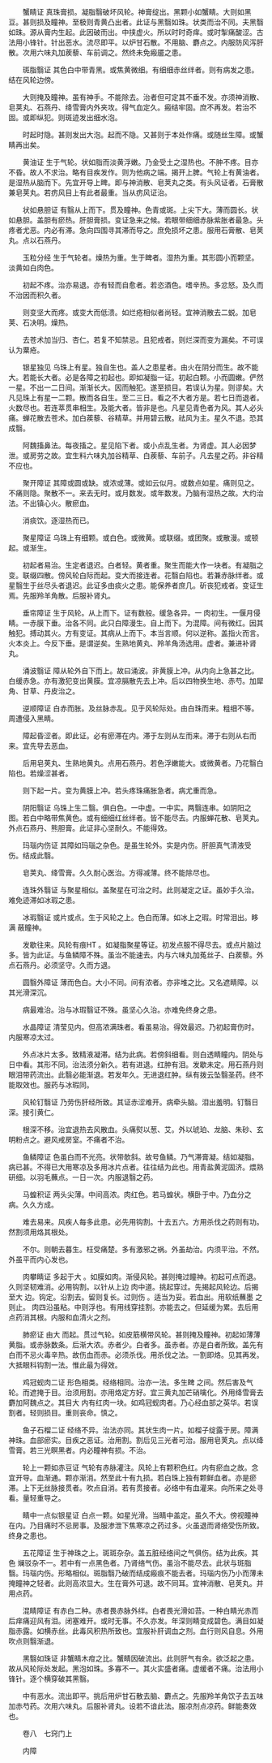 <!-- { "loadSidebar": true } -->
　　蟹睛证 真珠膏损。凝脂翳破坏风轮。神膏绽出。黑颗小如蟹睛。大则如黑豆。甚则损及瞳神。至极则青黄凸出者。此证与黑翳如珠。状类而治不同。夫黑翳如珠。源从膏内生起。此因破而出。中挟虚火。所以时时奇痒。或时掣痛酸涩。古法用小锋针。针出恶水。流尽即平。以炉甘石散。不用脑、麝点之。内服防风泻肝散。次用六味丸加蒺藜、车前调之。然终未免瘢靥之患。

　　斑脂翳证 其色白中带青黑。或焦黄微细。有细细赤丝绊者。则有病发之患。结在风轮边傍。

　　大则掩及瞳神。虽有神手。不能除去。治者但可定其不垂不发。亦须神消散、皂荚丸、石燕丹、绛雪膏内外夹攻。得气血定久。瘢结牢固。庶不再发。若治不固。或即纵犯。则斑迹发出细水泡。

　　时起时隐。甚则发出大泡。起而不隐。又甚则于本处作痛。或随丝生障。或蟹睛再出矣。

　　黄油证 生于气轮。状如脂而淡黄浮嫩。乃金受土之湿热也。不肿不疼。目亦不昏。故人不求治。略有目疾发作。则为他病之端。揭开上脾。气轮上有黄油者。是湿热从脑而下。先宜开导上睥。即与神消散、皂荚丸之类。有头风证者。石膏散兼皂荚丸。若疠风目上有此者最重。当从疠风证治。

　　状如悬胆证 有翳从上而下。贯及瞳神。色青或斑。上尖下大。薄而圆长。状如悬胆。盖胆有瘀热。肝胆膏损。变证急来之候。若眼带细细赤脉紫胀者最急。头疼者尤恶。内必有滞。急向四围寻其滞而导之。庶免损坏之患。服用石膏散、皂荚丸。点以石燕丹。

　　玉粒分经 生于气轮者。燥热为重。生于睥者。湿热为重。其形圆小而颗坚。淡黄如白肉色。

　　初起不疼。治亦易退。亦有轻而自愈者。若恣酒色。嗜辛热。多忿怒。及久而不治因而积久者。

　　则变坚大而疼。或变大而低溃。如烂疮相似者尚轻。宜神消散去二蜕。加皂荚、石决明。燥热。

　　去苍术加当归、杏仁。若复不知禁忌。且犯戒者。则烂深而变为漏矣。不可误认为粟疮。

　　银星独见 乌珠上有星。独自生也。盖人之患星者。由火在阴分而生。故不能大。若能长大者。必是各障之初起也。即如凝脂一证。初起白颗。小而圆嫩。俨然一星。不出一二日间。渐渐长大。因而触犯。遂至损目。若误认为星。则谬矣。大凡见珠上有星一二颗。散而各自生。至二三日。看之不大者方是。若七日而退者。火数尽也。若连萃贯串相生。及能大者。皆非是也。凡星见青色者为风。其人必头痛。蝉花散去苍术。加白蒺藜、谷精草。并用碧云散。祛风为主。星久不退。恐其成翳。

　　阿魏搐鼻法。每夜搐之。星见陷下者。或小点乱生者。为肾虚。其人必因梦泄。或房劳之故。宜生料六味丸加谷精草、白蒺藜、车前子。凡去星之药。非谷精不应也。

　　聚开障证 其障或圆或缺。或浓或薄。或如云似月。或数点如星。痛则见之。不痛则隐。聚散不一。来去无时。或月数发。或年数发。乃脑有湿热之故。大约治法。不出镇心火。散瘀血。

　　消痰饮。逐湿热而已。

　　聚星障证 乌珠上有细颗。或白色。或微黄。或联缀。或团聚。或散漫。或顿起。或渐生。

　　初起者易治。生定者退迟。白者轻。黄者重。聚生而能大作一块者。有凝脂之变。联缀四散。傍风轮白际而起。变大而接连者。花翳白陷也。若兼赤脉绊者。或星翳生于丝尽头者退迟。此证多由痰火之患。能保养者庶几。斫丧犯戒者。变证生焉。先服羚羊角散。后服补肾丸。

　　垂帘障证 生于风轮。从上而下。证有数般。缓急各异。一 肉初生。一偃月侵睛。一赤膜下垂。治各不同。此只白障漫生。自上而下。为混障。间有微红。因其触犯。搏动其火。方有变证。其病从上而下。本当言顺。何以逆称。盖指火而言。火本炎上。今反下垂。是谓逆矣。生熟地黄丸、羚羊角汤选用。虚者。兼进补肾丸。

　　涌波翳证 障从轮外自下而上。故曰涌波。非黄膜上冲。从内向上急甚之比。白缓赤急。亦有激犯变出黄膜。宜凉膈散先去上冲。后以四物换生地、赤芍。加犀角、甘草、丹皮治之。

　　逆顺障证 白赤而胀。及丝脉赤乱。见于风轮际处。由白珠而来。粗细不等。周遭侵入黑睛。

　　障起昏涩者。即此证。必有瘀滞在内。滞于左则从左而来。滞于右则从右而来。宜先导去恶血。

　　后用皂荚丸、生熟地黄丸。点用石燕丹。若色浮嫩能大。或微黄者。乃花翳白陷也。若燥涩甚者。

　　则下起一片。变为黄膜上冲。若头疼珠痛胀急者。病尤重而急。

　　阴阳翳证 乌珠上生二翳。俱白色。一中虚。一中实。两翳连串。如阴阳之图。若白中略带焦黄色。或有细细红丝绊者。皆不能尽去。内服蝉花散、皂荚丸。外点石燕丹、熊胆膏。此证非心坚耐久。不能得效。

　　玛瑙内伤证 其障如玛瑙之杂色。是虽生轮外。实是内伤。肝胆真气清液受伤。结成此翳。

　　皂荚丸、绛雪膏。久久耐心医治。方得减薄。终不能除尽也。

　　连珠外翳证 与聚星相似。盖聚星在可治之时。此则凝定之证。虽妙手久治。难免迹滞如冰瑕之患。

　　冰瑕翳证 或片或点。生于风轮之上。色白而薄。如冰上之瑕。时常泪出。眵满 蔽瞳神。

　　发歇往来。风轮有痕HT 。如凝脂聚星等证。初发点服不得尽去。或点片脑过多。皆为此证。与鱼鳞障不殊。虽治不能速去。内与六味丸加菟丝子、白蒺藜。外点石燕丹。必须坚守。久而方退。

　　圆翳外障证 薄而色白。大小不同。间有浓者。亦非堆之比。又名遮睛障。以其光滑深沉。

　　病最难治。治与冰瑕翳证不殊。虽坚心久治。亦难免终身之患。

　　水晶障证 清莹见内。但高浓满珠者。看虽易治。得效最迟。乃初起膏伤时。内服寒凉太过。

　　外点冰片太多。致精液凝滞。结为此病。若傍斜细看。则白透睛瞳内。阴处与日中看。其形不同。治法须分新久。若有进退。红肿有泪。发歇未定。用石燕丹则眼泪带药流出。此翳必能渐退。若发年久。无进退红肿。纵有拨云坠翳圣药。终不能取效也。服药与冰瑕同。

　　风轮钉翳证 乃劳伤肝经所致。其证赤涩难开。病牵头脑。泪出羞明。钉翳日深。接引黄仁。

　　根深不移。治宜退热去风散血。头痛熨以葱、艾。外以琥珀、龙脑、朱砂、玄明粉点之。避风戒房室。不痛者不治。

　　鱼鳞障证 色虽白而不光亮。状带欹斜。故号鱼鳞。乃气滞膏凝。结如凝脂。病已甚。不得已大用寒凉及多用冰片点者。往往结为此也。用青盐黄泥固济。煨熟研细。以羽毛蘸点。一日一次。内服退翳之药。

　　马蝗积证 两头尖薄。中间高浓。肉红色。若马蝗状。横卧于中。乃血分之病。久久方成。

　　难去易来。风疾人每多此患。必先用钩割。十去五六。方用杀伐之药则有功。然割须用烙其根处。

　　不尔。则朝去暮生。枉受痛楚。多有激邪之祸。外虽劫治。内须平治。不然。外虽平而内心发也。

　　肉攀睛证 多起于大 。如膜如肉。渐侵风轮。甚则掩过瞳神。初起可点而退。久则坚韧难消。必用钩割。以针从上边 肉中道。挑起穿过。先揭起风轮边。后揭至大 边。钩定。沿割去。留则复长。过则伤 。适当为妥。若血出。用软纸蘸墨 之则止。 肉四沿虽粘。中则浮也。有用线穿挂割。亦能去之。但延缓为累。去后用点药消其根。内服和血清火之剂。

　　肺瘀证 由大 而起。贯过气轮。如皮筋横带风轮。甚则掩及瞳神。初起如薄薄黄脂。或赤脉数条。后渐大浓。赤者少。白者多。虽赤者。亦是白者所致。盖先有白而不忌火毒辛热。故伤血而赤。必须杀伐。用杀伐之法。一割即烙。见其再发。大抵眼科钩割一法。惟此最为得效。

　　鸡冠蚬肉二证 形色相类。经络相同。治亦一法。多生睥 之间。然后害及气轮。而遮掩于目。治须用割。亦用烙定方好。宜三黄丸加芒硝噙化。外用绛雪膏去麝加阿魏点之。其目大 内有红肉一块。如鸡冠蚬肉者。乃心经血部之英华。若误割者。轻则损目。重则丧命。慎之。

　　鱼子石榴二证 经络不异。治法亦同。其状生肉一片。如榴子绽露于房。障满神珠。血部瘀实。目疾之恶证。治用割。割后见三光者可治。服用皂荚丸。点以绛雪膏。若三光瞑黑者。内必瞳神有损。不治。

　　轮上一颗如赤豆证 气轮有赤脉灌注。风轮上有颗积色红。内有瘀血之故。念宜开导。血渐通。颗亦渐消。然至此十有九损。若白珠上独有颗鲜血者。亦是瘀滞。上下无丝脉接贯者。吹点自消。若有贯接者。必络中有血灌来。向所来之处寻看。量轻重导之。

　　睛中一点似银星证 白点一颗。如星光滑。当睛中盖定。虽久不大。傍视瞳神在内。乃目痛时不忌房事。及服渗泄下焦寒凉之药过多。火虽退而肾络受伤所致。终身之患也。

　　五花障证 生于神珠之上。斑斑杂杂。盖五脏经络间之气俱伤。结为此疾。其色 斓驳杂不一。若中有一点黑色者。乃肾络气伤。虽治不能尽去。此状与斑脂翳。玛瑙内伤。形略相似。斑脂翳乃破而结成瘢痕不能去者。玛瑙内伤乃小而薄未掩瞳神之轻者。此则高浓显大。生在膏外可退。故不同耳。宜神消散、皂荚丸。并用点药。

　　混睛障证 有赤白二种。赤者畏赤脉外绊。白者畏光滑如苔。一种白睛光赤而后痒痛迎风有泪。闭塞难开。或时无事。不久亦发。年深则睛变成碧色。满目如凝脂赤露。如横赤丝。此毒风积热所致也。宜服补肝调血之剂。血行则风自息。外用吹点则翳渐退。

　　黑翳如珠证 非蟹睛木疳之比。蟹睛因破流出。此则肝气有余。欲泛起之患。故从风轮际处发起。黑泡如珠。多寡不一。其火实盛者痛。虚缓者不痛。治法用小锋针。逐个横穿破其黑翳。

　　中有恶水。流出即平。挑后用炉甘石散去脑、麝点之。先服羚羊角饮子去五味加赤芍药。次用六味丸。后服补肾丸。设若不谙此法。服凉剂点凉药。鲜能奏效也。

　　卷八　七窍门上

　　内障

